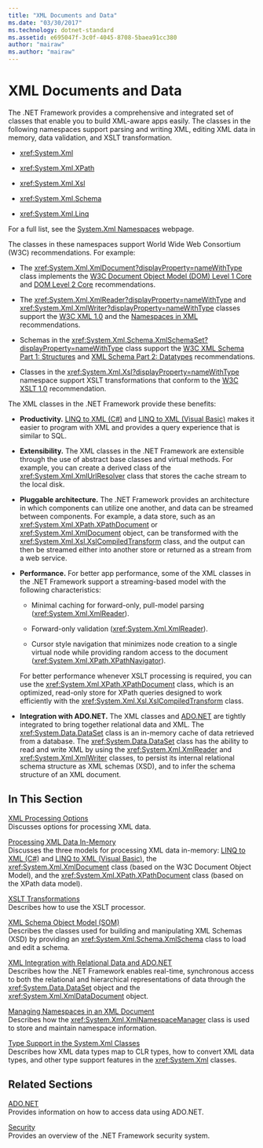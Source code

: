 ```yaml
---
title: "XML Documents and Data"
ms.date: "03/30/2017"
ms.technology: dotnet-standard
ms.assetid: e695047f-3c0f-4045-8708-5baea91cc380
author: "mairaw"
ms.author: "mairaw"
---
```

# XML Documents and Data
The .NET Framework provides a comprehensive and integrated set of classes that enable you to build XML-aware apps easily. The classes in the following namespaces support parsing and writing XML, editing XML data in memory, data validation, and XSLT transformation.  
  
-   <xref:System.Xml>  
  
-   <xref:System.Xml.XPath>  
  
-   <xref:System.Xml.Xsl>  
  
-   <xref:System.Xml.Schema>  
  
-   <xref:System.Xml.Linq>  
  
 For a full list, see the [System.Xml Namespaces](https://docs.microsoft.com/previous-versions/gg145036(v=vs.110)) webpage.  
  
 The classes in these namespaces support World Wide Web Consortium (W3C) recommendations. For example:  
  
-   The <xref:System.Xml.XmlDocument?displayProperty=nameWithType> class implements the [W3C Document Object Model (DOM) Level 1 Core](https://www.w3.org/TR/REC-DOM-Level-1/) and [DOM Level 2 Core](https://www.w3.org/TR/DOM-Level-2-Core/) recommendations.  
  
-   The <xref:System.Xml.XmlReader?displayProperty=nameWithType> and <xref:System.Xml.XmlWriter?displayProperty=nameWithType> classes support the [W3C XML 1.0](https://www.w3.org/TR/2006/REC-xml-20060816/) and the [Namespaces in XML](https://www.w3.org/TR/REC-xml-names/) recommendations.  
  
-   Schemas in the <xref:System.Xml.Schema.XmlSchemaSet?displayProperty=nameWithType> class support the [W3C XML Schema Part 1: Structures](https://www.w3.org/TR/xmlschema-1/) and [XML Schema Part 2: Datatypes](https://www.w3.org/TR/xmlschema-2/) recommendations.  
  
-   Classes in the <xref:System.Xml.Xsl?displayProperty=nameWithType> namespace support XSLT transformations that conform to the [W3C XSLT 1.0](https://www.w3.org/TR/xslt) recommendation.  
  
 The XML classes in the .NET Framework provide these benefits:  
  
-   **Productivity.** [LINQ to XML (C#)](../../../csharp/programming-guide/concepts/linq/linq-to-xml.md) and [LINQ to XML (Visual Basic)](../../../visual-basic/programming-guide/concepts/linq/linq-to-xml.md) makes it easier to program with XML and provides a query experience that is similar to SQL.  
  
-   **Extensibility.** The XML classes in the .NET Framework are extensible through the use of abstract base classes and virtual methods. For example, you can create a derived class of the <xref:System.Xml.XmlUrlResolver> class that stores the cache stream to the local disk.  
  
-   **Pluggable architecture.** The .NET Framework provides an architecture in which components can utilize one another, and data can be streamed between components. For example, a data store, such as an <xref:System.Xml.XPath.XPathDocument> or <xref:System.Xml.XmlDocument> object, can be transformed with the <xref:System.Xml.Xsl.XslCompiledTransform> class, and the output can then be streamed either into another store or returned as a stream from a web service.  
  
-   **Performance.** For better app performance, some of the XML classes in the .NET Framework support a streaming-based model with the following characteristics:  
  
    -   Minimal caching for forward-only, pull-model parsing (<xref:System.Xml.XmlReader>).  
  
    -   Forward-only validation (<xref:System.Xml.XmlReader>).  
  
    -   Cursor style navigation that minimizes node creation to a single virtual node while providing random access to the document (<xref:System.Xml.XPath.XPathNavigator>).  
  
     For better performance whenever XSLT processing is required, you can use the <xref:System.Xml.XPath.XPathDocument> class, which is an optimized, read-only store for XPath queries designed to work efficiently with the <xref:System.Xml.Xsl.XslCompiledTransform> class.  
  
-   **Integration with ADO.NET.** The XML classes and [ADO.NET](../../../../docs/framework/data/adonet/index.md) are tightly integrated to bring together relational data and XML. The <xref:System.Data.DataSet> class is an in-memory cache of data retrieved from a database. The <xref:System.Data.DataSet> class has the ability to read and write XML by using the <xref:System.Xml.XmlReader> and <xref:System.Xml.XmlWriter> classes, to persist its internal relational schema structure as XML schemas (XSD), and to infer the schema structure of an XML document.  
  
## In This Section  
 [XML Processing Options](../../../../docs/standard/data/xml/xml-processing-options.md)  
 Discusses options for processing XML data.  
  
 [Processing XML Data In-Memory](../../../../docs/standard/data/xml/processing-xml-data-in-memory.md)  
 Discusses the three models for processing XML data in-memory: [LINQ to XML (C#)](../../../csharp/programming-guide/concepts/linq/linq-to-xml.md) and [LINQ to XML (Visual Basic)](../../../visual-basic/programming-guide/concepts/linq/linq-to-xml.md), the <xref:System.Xml.XmlDocument> class (based on the W3C Document Object Model), and the <xref:System.Xml.XPath.XPathDocument> class (based on the XPath data model).  
  
 [XSLT Transformations](../../../../docs/standard/data/xml/xslt-transformations.md)  
 Describes how to use the XSLT processor.  
  
 [XML Schema Object Model (SOM)](../../../../docs/standard/data/xml/xml-schema-object-model-som.md)  
 Describes the classes used for building and manipulating XML Schemas (XSD) by providing an <xref:System.Xml.Schema.XmlSchema> class to load and edit a schema.  
  
 [XML Integration with Relational Data and ADO.NET](../../../../docs/standard/data/xml/xml-integration-with-relational-data-and-adonet.md)  
 Describes how the .NET Framework enables real-time, synchronous access to both the relational and hierarchical representations of data through the <xref:System.Data.DataSet> object and the <xref:System.Xml.XmlDataDocument> object.  
  
 [Managing Namespaces in an XML Document](../../../../docs/standard/data/xml/managing-namespaces-in-an-xml-document.md)  
 Describes how the <xref:System.Xml.XmlNamespaceManager> class is used to store and maintain namespace information.  
  
 [Type Support in the System.Xml Classes](../../../../docs/standard/data/xml/type-support-in-the-system-xml-classes.md)  
 Describes how XML data types map to CLR types, how to convert XML data types, and other type support features in the <xref:System.Xml> classes.  
  
## Related Sections  
 [ADO.NET](../../../../docs/framework/data/adonet/index.md)  
 Provides information on how to access data using ADO.NET.  
  
 [Security](../../../../docs/standard/security/index.md)  
 Provides an overview of the .NET Framework security system.  
  